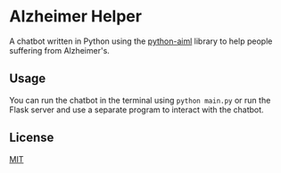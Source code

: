# Alzheimer Helper

A chatbot written in Python using the [python-aiml](https://pypi.org/project/python-aiml/) library to help people suffering from Alzheimer's. 

## Usage

You can run the chatbot in the terminal using ```python main.py``` or run the Flask server and use a separate program to interact with the chatbot.

## License
[MIT](https://choosealicense.com/licenses/mit/)
